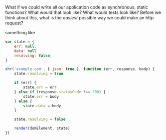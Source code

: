 What if we could write all our application code as synchronous, static functions? What would that look like? What would tests look like? Before we think about this, what is the *easiest* possible way we could make an http request?

something like

```js
var state = {
    err: null,
    data: null
    resolving: false,
}

xhr('example.com', { json: true }, function (err, response, body) {
    state.resolving = true

    if (err) {
        state.err = err
    } else if (response.statusCode !== 200) {
        state.err = body
    } else {
        state.data = body
    }

    state.resolving = false

    render(domElement, state)
})
```





